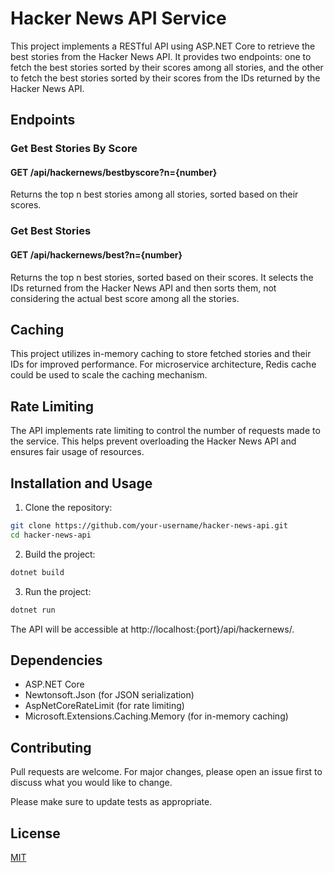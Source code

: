 # Hacker News API Service

This project implements a RESTful API using ASP.NET Core to retrieve the best stories from the Hacker News API. It provides two endpoints: one to fetch the best stories sorted by their scores among all stories, and the other to fetch the best stories sorted by their scores from the IDs returned by the Hacker News API.

## Endpoints
### Get Best Stories By Score
#### GET /api/hackernews/bestbyscore?n={number}
Returns the top n best stories among all stories, sorted based on their scores.

### Get Best Stories
#### GET /api/hackernews/best?n={number}
Returns the top n best stories, sorted based on their scores. It selects the IDs returned from the Hacker News API and then sorts them, not considering the actual best score among all the stories.

## Caching

This project utilizes in-memory caching to store fetched stories and their IDs for improved performance. For microservice architecture, Redis cache could be used to scale the caching mechanism.

## Rate Limiting

The API implements rate limiting to control the number of requests made to the service. This helps prevent overloading the Hacker News API and ensures fair usage of resources.

## Installation and Usage
1. Clone the repository:


```bash
git clone https://github.com/your-username/hacker-news-api.git
cd hacker-news-api
```

2. Build the project:
```bash
dotnet build
```
3. Run the project:
```bash
dotnet run
```
The API will be accessible at http://localhost:{port}/api/hackernews/.


## Dependencies
- ASP.NET Core
- Newtonsoft.Json (for JSON serialization)
- AspNetCoreRateLimit (for rate limiting)
- Microsoft.Extensions.Caching.Memory (for in-memory caching)


## Contributing

Pull requests are welcome. For major changes, please open an issue first
to discuss what you would like to change.

Please make sure to update tests as appropriate.

## License

[MIT](https://choosealicense.com/licenses/mit/)
